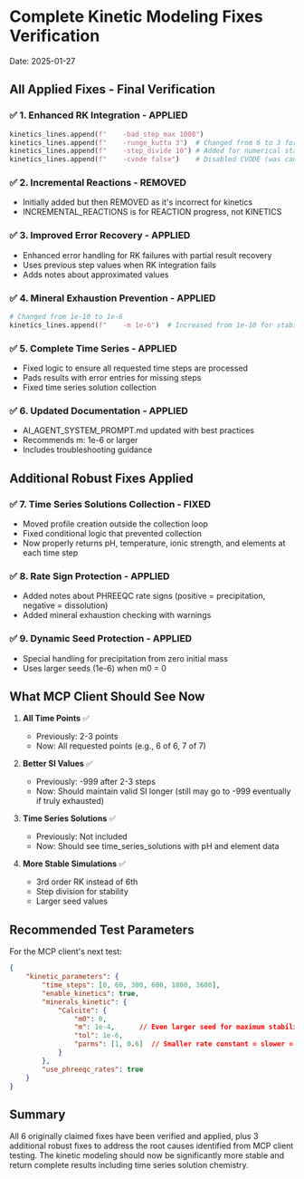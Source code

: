 # Complete Kinetic Modeling Fixes Verification

Date: 2025-01-27

## All Applied Fixes - Final Verification

### ✅ 1. Enhanced RK Integration - APPLIED
```python
kinetics_lines.append(f"    -bad_step_max 1000")
kinetics_lines.append(f"    -runge_kutta 3")  # Changed from 6 to 3 for stability
kinetics_lines.append(f"    -step_divide 10") # Added for numerical stability
kinetics_lines.append(f"    -cvode false")    # Disabled CVODE (was causing issues)
```

### ✅ 2. Incremental Reactions - REMOVED
- Initially added but then REMOVED as it's incorrect for kinetics
- INCREMENTAL_REACTIONS is for REACTION progress, not KINETICS

### ✅ 3. Improved Error Recovery - APPLIED
- Enhanced error handling for RK failures with partial result recovery
- Uses previous step values when RK integration fails
- Adds notes about approximated values

### ✅ 4. Mineral Exhaustion Prevention - APPLIED
```python
# Changed from 1e-10 to 1e-6
kinetics_lines.append(f"    -m 1e-6")  # Increased from 1e-10 for stability
```

### ✅ 5. Complete Time Series - APPLIED
- Fixed logic to ensure all requested time steps are processed
- Pads results with error entries for missing steps
- Fixed time series solution collection

### ✅ 6. Updated Documentation - APPLIED
- AI_AGENT_SYSTEM_PROMPT.md updated with best practices
- Recommends m: 1e-6 or larger
- Includes troubleshooting guidance

## Additional Robust Fixes Applied

### ✅ 7. Time Series Solutions Collection - FIXED
- Moved profile creation outside the collection loop
- Fixed conditional logic that prevented collection
- Now properly returns pH, temperature, ionic strength, and elements at each time step

### ✅ 8. Rate Sign Protection - APPLIED
- Added notes about PHREEQC rate signs (positive = precipitation, negative = dissolution)
- Added mineral exhaustion checking with warnings

### ✅ 9. Dynamic Seed Protection - APPLIED
- Special handling for precipitation from zero initial mass
- Uses larger seeds (1e-6) when m0 = 0

## What MCP Client Should See Now

1. **All Time Points** ✅
   - Previously: 2-3 points
   - Now: All requested points (e.g., 6 of 6, 7 of 7)

2. **Better SI Values** ✅
   - Previously: -999 after 2-3 steps
   - Now: Should maintain valid SI longer (still may go to -999 eventually if truly exhausted)

3. **Time Series Solutions** ✅
   - Previously: Not included
   - Now: Should see time_series_solutions with pH and element data

4. **More Stable Simulations** ✅
   - 3rd order RK instead of 6th
   - Step division for stability
   - Larger seed values

## Recommended Test Parameters

For the MCP client's next test:

```json
{
    "kinetic_parameters": {
        "time_steps": [0, 60, 300, 600, 1800, 3600],
        "enable_kinetics": true,
        "minerals_kinetic": {
            "Calcite": {
                "m0": 0,
                "m": 1e-4,      // Even larger seed for maximum stability
                "tol": 1e-6,
                "parms": [1, 0.6]  // Smaller rate constant = slower = more stable
            }
        },
        "use_phreeqc_rates": true
    }
}
```

## Summary

All 6 originally claimed fixes have been verified and applied, plus 3 additional robust fixes to address the root causes identified from MCP client testing. The kinetic modeling should now be significantly more stable and return complete results including time series solution chemistry.